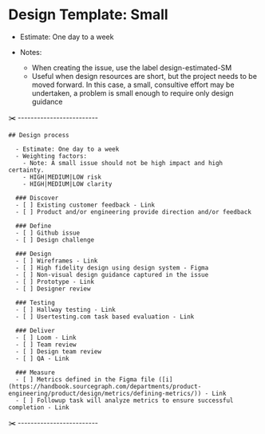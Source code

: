 # Design Template: Small

- Estimate: One day to a week
- Notes:

  - When creating the issue, use the label design-estimated-SM
  - Useful when design resources are short, but the project needs to be moved forward. In this case, a small, consultive effort may be undertaken, a problem is small enough to require only design guidance

✂️ -------------------------
```markdown:
## Design process

  - Estimate: One day to a week
  - Weighting factors:
    - Note: A small issue should not be high impact and high certainty.
    - HIGH|MEDIUM|LOW risk
    - HIGH|MEDIUM|LOW clarity

  ### Discover
  - [ ] Existing customer feedback - Link
  - [ ] Product and/or engineering provide direction and/or feedback

  ### Define
  - [ ] Github issue
  - [ ] Design challenge

  ### Design
  - [ ] Wireframes - Link
  - [ ] High fidelity design using design system - Figma
  - [ ] Non-visual design guidance captured in the issue
  - [ ] Prototype - Link
  - [ ] Designer review

  ### Testing
  - [ ] Hallway testing - Link
  - [ ] Usertesting.com task based evaluation - Link

  ### Deliver
  - [ ] Loom - Link
  - [ ] Team review
  - [ ] Design team review
  - [ ] QA - Link

  ### Measure
  - [ ] Metrics defined in the Figma file ([i](https://handbook.sourcegraph.com/departments/product-engineering/product/design/metrics/defining-metrics/)) - Link
  - [ ] Followup task will analyze metrics to ensure successful completion - Link
```
✂️ -------------------------